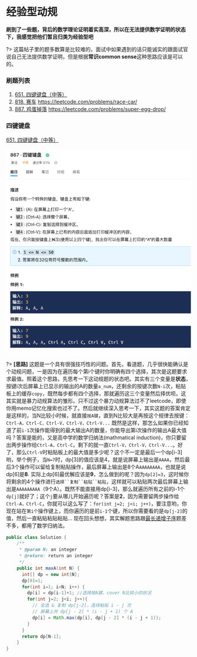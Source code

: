 # 经验型动规

**刷到了一些题，背后的数学理论证明着实高深，所以在无法提供数学证明的状态下，我感觉把他们暂且归类为经验型吧**

?> 这篇帖子里的题多数算是比较难的，面试中如果遇到的话只能诚实的跟面试官说自己无法提供数学证明，但是根据**常识common sense**这种思路应该是可以的。

### **刷题列表**
1. [651. 四键键盘（中等）](#四键键盘) 
1. [818. 赛车](#赛车) https://leetcode.com/problems/race-car/
1. [887. 鸡蛋掉落](#鸡蛋掉落) https://leetcode.com/problems/super-egg-drop/

### 四键键盘
[651. 四键键盘（中等）](https://www.lintcode.com/problem/867/) 

![](../pictures/dp/sub10.png)

?> **[思路]** 这题是一个具有很强技巧性的问题。首先，看道题，几乎很快能确认是个动规问题，一是因为在遍历每个第i个键时你明确有四个选择，其次是这题要求求最值。照着这个思路，先思考一下这动规题的状态吧。其实有三个变量是**状态**，按键i次后屏幕上已显示的输出的A的数量`a_num`，还剩余的按键次数`N-i`次，粘贴板上的缓存`copy`，既然每步都有四个选择，那就遍历这三个变量然后择优呗。这其实就是暴力动规算法的雏形。只不过这个暴力动规算法过不了leetcode，即使你用memo记忆化搜索也过不了。然后就继续深入思考一下，其实这题的答案肯定是这样的，当N比较小时候，就直接`按A键`，直到N比较大是再按这个规律去按键：`Ctrl-A，Ctrl-C，Ctrl-V，Ctrl-V，Ctrl-V...` 既然是这样，那怎么如果你已经知道了前`i-1`次操作能得到的最大输出A的数量，你能导出第i次操作的输出A最大值吗？答案是能的，又是高中学的数学归纳法(mathmatical induction)，你只要留出两步操作给`Ctrl-A，Ctrl-C`，剩下的就一直`Ctrl-V，Ctrl-V，Ctrl-V...`。好了，那么`Ctrl-V`时粘贴板上的最大值是多少呢？这个不一定是最后一个dp[i-3]哟，举个例子，当`N=7`时，dp[3]的值应该是4，就是说屏幕上输出是`AAAA`，然后最后3个操作可以留给复制粘贴操作，最后屏幕上输出是8个A`AAAAAAAA`，也就是说dp[6]是**8**. 实际上dp[6]最优解应该是**9**，怎么做到的呢？因为`dp[2]=3`，这时候你将剩余的4个操作进行`选择``复制``粘贴``粘贴`，这样就可以粘贴两次最后屏幕上输出是`AAAAAAAAA`（9个A）。既然不能直接用dp[i-3]，那么就遍历所有之前的i-1个`dp[j]`就好了；这个`j`要从哪儿开始遍历呢？答案是**2**，因为需要留两步操作给`Ctrl-A，Ctrl-C`，你就可以这么写了：`for(int j=2; j<i; j++)`，要注意哟，你现在站在`第i个`操作键上，而你遍历的是前`i-1`个键，所以你需要看的是`dp[j-2]`的值，然后一直粘贴粘贴粘贴... 现在回头想想，其实解题思路跟[最长递增子序](#最长递增子序)题差不多，都用了数学归纳法。

```java
public class Solution {
    /**
     * @param N: an integer
     * @return: return an integer
     */
    public int maxA(int N) {
      int[] dp = new int[N];
      dp[0]=1;
      for(int i=1; i<N; i++) {
        dp[i] = dp[i-1]+1; //选择按A键，cover N比较小的状况
        for(int j=2; j<i; j++){
          // 全选 & 复制 dp[j-2]，连续粘贴 i - j 次
          // 屏幕上共 dp[j - 2] * (i - j + 1) 个 A
          dp[i] = Math.max(dp[i], dp[j - 2] * (i - j + 1));
        }
      }
      return dp[N-1];
    }
}
```
